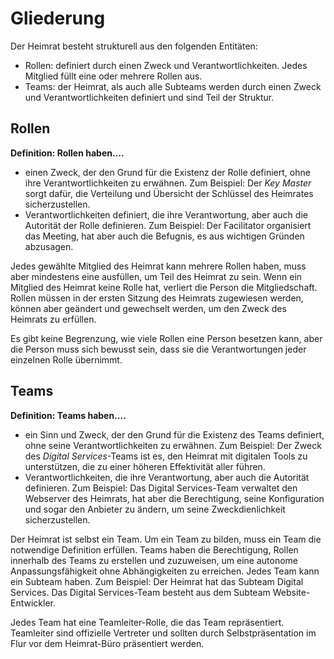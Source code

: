 # Gliederung

Der Heimrat besteht strukturell aus den folgenden Entitäten:

- Rollen: definiert durch einen Zweck und Verantwortlichkeiten. Jedes Mitglied füllt eine oder mehrere Rollen aus.
- Teams: der Heimrat, als auch alle Subteams werden durch einen Zweck und Verantwortlichkeiten definiert und sind Teil der Struktur.

## Rollen

**Definition: Rollen haben....**
- einen Zweck, der den Grund für die Existenz der Rolle definiert, ohne ihre Verantwortlichkeiten zu erwähnen. Zum Beispiel: Der *Key Master* sorgt dafür, die Verteilung und Übersicht der Schlüssel des Heimrates sicherzustellen.
- Verantwortlichkeiten definiert, die ihre Verantwortung, aber auch die Autorität der Rolle definieren. Zum Beispiel: Der Facilitator organisiert das Meeting, hat aber auch die Befugnis, es aus wichtigen Gründen abzusagen.


Jedes gewählte Mitglied des Heimrat kann mehrere Rollen haben, muss aber mindestens eine ausfüllen, um Teil des Heimrat zu sein.
Wenn ein Mitglied des Heimrat keine Rolle hat, verliert die Person die Mitgliedschaft.
Rollen müssen in der ersten Sitzung des Heimrats zugewiesen werden, können aber geändert und gewechselt werden, um den Zweck des Heimrats zu erfüllen.

Es gibt keine Begrenzung, wie viele Rollen eine Person besetzen kann, aber die Person muss sich bewusst sein, dass sie die Verantwortungen jeder einzelnen Rolle übernimmt.

## Teams

**Definition: Teams haben....**
- ein Sinn und Zweck, der den Grund für die Existenz des Teams definiert, ohne seine Verantwortlichkeiten zu erwähnen. Zum Beispiel: Der Zweck des *Digital Services*-Teams ist es, den Heimrat mit digitalen Tools zu unterstützen, die zu einer höheren Effektivität aller führen.
- Verantwortlichkeiten, die ihre Verantwortung, aber auch die Autorität definieren. Zum Beispiel: Das Digital Services-Team verwaltet den Webserver des Heimrats, hat aber die Berechtigung, seine Konfiguration und sogar den Anbieter zu ändern, um seine Zweckdienlichkeit sicherzustellen.

Der Heimrat ist selbst ein Team. Um ein Team zu bilden, muss ein Team die notwendige Definition erfüllen. Teams haben die Berechtigung, Rollen innerhalb des Teams zu erstellen und zuzuweisen, um eine autonome Anpassungsfähigkeit ohne Abhängigkeiten zu erreichen.
Jedes Team kann ein Subteam haben. Zum Beispiel: Der Heimrat hat das Subteam Digital Services. Das Digital Services-Team besteht aus dem Subteam Website-Entwickler.

Jedes Team hat eine Teamleiter-Rolle, die das Team repräsentiert. Teamleiter sind offizielle Vertreter und sollten durch Selbstpräsentation im Flur vor dem Heimrat-Büro präsentiert werden.
